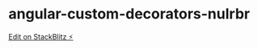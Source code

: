 # angular-custom-decorators-nulrbr

[Edit on StackBlitz ⚡️](https://stackblitz.com/edit/angular-custom-decorators-nulrbr)